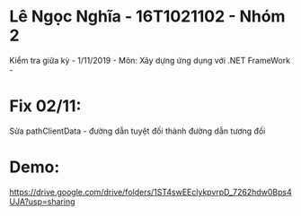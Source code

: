 # Lê Ngọc Nghĩa - 16T1021102 - Nhóm 2
Kiểm tra giữa kỳ - 1/11/2019 -
Môn: Xây dựng ứng dụng với .NET FrameWork - 
# Fix 02/11: 
Sửa pathClientData - đường dẫn tuyệt đối thành đường dẫn tương đối
# Demo: 
  https://drive.google.com/drive/folders/1ST4swEEclykpvrpD_7262hdw0Bps4UJA?usp=sharing

